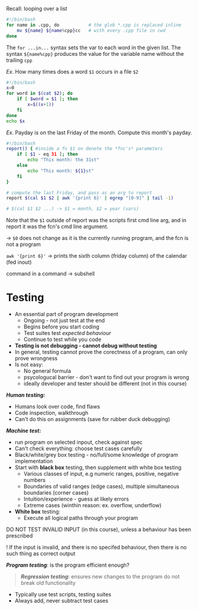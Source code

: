 Recall: looping over a list 

~~~ bash 
#!/bin/bash 
for name in .cpp, do           # the glob *.cpp is replaced inline 
	mv ${name} ${name%cpp}cc   # with every .cpp file in cwd
done 
~~~

The `for ...in...` syntax sets the var to each word in the given list. The syntax `${name%cpp}` produces the value for the variable name without the trailing `cpp`

*Ex*. How many times does a word `$1` occurs in a file `$2`

~~~ bash 
#!/bin/bash
x=0
for word in $(cat $2); do
	if [ $word = $1 ]; then 
		x=$((x+1))
	fi
done 
echo $x	
~~~

*Ex*. Payday is on the last Friday of the month. Compute this month's payday. 

~~~ bash 
#!/bin/bash 
report() { #inside a fn $1 on denote the *fnc's* parameters
	if [ $1 - eq 31 ]; then 
		echo "This month: the 31st"
	else 
		echo "This month: ${1}st"
	fi
}

# compute the last Friday, and pass as an arg to report  
report $(cal $1 $2 | awk '{print 6}' | egrep "[0-9]" | tail -1)

# $(cal $1 $2 ...) -> $1 = month, $2 = year (vars)
~~~

Note that the `$1` outside of report was the scripts first cmd line arg, and in report it was the fcn's cmd line argument. 

-> `$0` does not change as it is the currently running program, and the fcn is not a program 

`awk '{print 6}'` -> prints the sixth column (friday column) of the calendar (fed inout) 

command in a command -> subshell 

# Testing 
- An essential part of program development
	- Ongoing - not just test at the end 
	- Begins before you start coding
	- Test suites test *expected behaviour* 
	- Continue to test while you code 
- **Testing is not debugging - cannot debug without testing** 
- In general, testing cannot prove the corectness of a program, can only prove wrongness 
- Is not easy: 
	- No general formula 
	- psycologucal barrier - don't want to find out your program is wrong 
	- ideally developer and tester should be different (not in this course) 

***Human testing:*** 

- Humans look over code, find flaws 
- Code inspection, walkthrough 
- Can't do this on assignments (save for rubber duck debugging) 

***Machine test:***

- run program on selected inpout, check against spec 
- Can't check everything: choose test cases carefully 
- Black/white/grey box testing - no/full/some knowledge of program implementation 
- Start with **black box** testing, then supplement with white box testing 
	- Various classes of input, e.g numeric ranges, positive, negative numbers 
	- Boundaries of valid ranges (edge cases), multiple simultaneous boundaries (corner cases) 
	- Intuition/experience - guess at likely errors 
	- Extreme cases (winthin reason: ex. overflow, underflow) 
- **White box** testing: 
	- Execute all logical paths through your program 

DO NOT TEST INVALID INPUT (in this course), unless a behaviour has been prescribed 

\! If the input is invalid, and there is no specifed behaviour, then there is no such thing as correct output 

***Program testing***: is the program efficient enough?

> ***Regression testing***: ensures new changes to the program do not break old functionality

- Typically use test scripts, testing suites 
- Always add, never subtract test cases 

